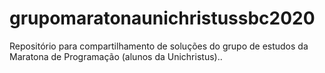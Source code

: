 # grupomaratonaunichristussbc2020
Repositório para compartilhamento de soluções do grupo de estudos da Maratona de Programação (alunos da Unichristus)..
